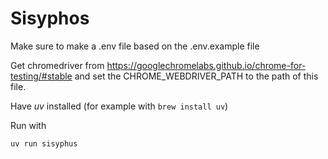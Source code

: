 # Sisyphos

Make sure to make a .env file based on the .env.example file

Get chromedriver from https://googlechromelabs.github.io/chrome-for-testing/#stable and set the CHROME_WEBDRIVER_PATH to the path of this file.

Have _uv_ installed (for example with `brew install uv`)

Run with
```bash
uv run sisyphus
```


